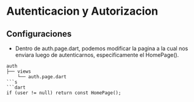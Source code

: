 # Autenticacion y Autorizacion

## Configuraciones
- Dentro de auth.page.dart, podemos modificar la pagina a la cual nos enviara luego de autenticarnos, especificamente el HomePage().
```
auth
├── views
    └── auth.page.dart
```s
```dart
if (user != null) return const HomePage();
```
